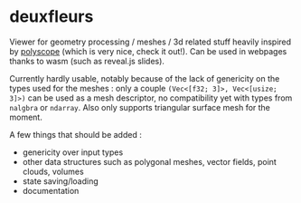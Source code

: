 # deuxfleurs

Viewer for geometry processing / meshes / 3d related stuff heavily inspired by [polyscope](https://polyscope.run) (which is very nice, check it out!).
Can be used in webpages thanks to wasm (such as reveal.js slides).

Currently hardly usable, notably because of the lack of genericity on the types used for the meshes : only a couple `(Vec<[f32; 3]>, Vec<[usize; 3]>)` can be used as a mesh descriptor, no compatibility yet with types from `nalgbra` or `ndarray`.
Also only supports triangular surface mesh for the moment.

A few things that should be added :
* genericity over input types
* other data structures such as polygonal meshes, vector fields, point clouds, volumes
* state saving/loading
* documentation
